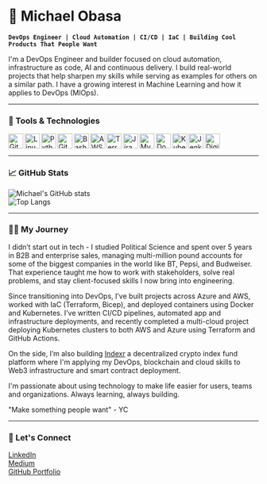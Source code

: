 # 👋 Michael Obasa

**`DevOps Engineer | Cloud Automation | CI/CD | IaC | Building Cool Products That People Want`**

I'm a DevOps Engineer and builder focused on cloud automation, infrastructure as code, AI and continuous delivery. I build real-world projects that help sharpen my skills while serving as examples for others on a similar path.  I have a growing interest in Machine Learning and how it applies to DevOps (MlOps).

---

### 🧰 Tools & Technologies

<img align="left" alt="Git" width="30px" src="https://cdn.jsdelivr.net/gh/devicons/devicon/icons/git/git-original.svg" />
<img align="left" alt="Linux" width="30px" src="https://cdn.jsdelivr.net/gh/devicons/devicon/icons/linux/linux-original.svg" />
<img align="left" alt="Python" width="30px" src="https://cdn.jsdelivr.net/gh/devicons/devicon/icons/python/python-plain.svg" />
<img align="left" alt="GitHub" width="30px" src="https://cdn.jsdelivr.net/gh/devicons/devicon/icons/github/github-original.svg" />
<img align="left" alt="Bash" width="30px" src="https://cdn.jsdelivr.net/gh/devicons/devicon/icons/bash/bash-original.svg" />
<img align="left" alt="AWS" width="30px" src="https://cdn.jsdelivr.net/gh/devicons/devicon/icons/amazonwebservices/amazonwebservices-original.svg" />
<img align="left" alt="Terraform" width="30px" src="https://cdn.jsdelivr.net/gh/devicons/devicon/icons/terraform/terraform-original.svg" />
<img align="left" alt="Jira" width="30px" src="https://cdn.jsdelivr.net/gh/devicons/devicon/icons/jira/jira-original-wordmark.svg" />
<img align="left" alt="MySQL" width="30px" src="https://cdn.jsdelivr.net/gh/devicons/devicon/icons/mysql/mysql-original-wordmark.svg" />
<img align="left" alt="Docker" width="30px" src="https://cdn.jsdelivr.net/gh/devicons/devicon/icons/docker/docker-original-wordmark.svg" />
<img align="left" alt="Kubernetes" width="30px" src="https://cdn.jsdelivr.net/gh/devicons/devicon/icons/kubernetes/kubernetes-plain-wordmark.svg" />
<img align="left" alt="Jenkins" width="30px" src="https://cdn.jsdelivr.net/gh/devicons/devicon/icons/jenkins/jenkins-original.svg" />
<img align="left" alt="DigitalOcean" width="30px" src="https://cdn.jsdelivr.net/gh/devicons/devicon/icons/digitalocean/digitalocean-original-wordmark.svg" />
<br clear="left"/>

---

### 📈 GitHub Stats

![Michael's GitHub stats](https://github-readme-stats.vercel.app/api?username=MichaelObasa&show_icons=true&theme=gruvbox)  
![Top Langs](https://github-readme-stats.vercel.app/api/top-langs/?username=MichaelObasa&layout=compact&theme=gruvbox)

---

### 👨‍💻 My Journey

I didn’t start out in tech - I studied Political Science and spent over 5 years in B2B and enterprise sales, managing multi-million pound accounts for some of the biggest companies in the world like BT, Pepsi, and Budweiser. That experience taught me how to work with stakeholders, solve real problems, and stay client-focused skills I now bring into engineering.

Since transitioning into DevOps, I’ve built projects across Azure and AWS, worked with IaC (Terraform, Bicep), and deployed containers using Docker and Kubernetes. I’ve written CI/CD pipelines, automated app and infrastructure deployments, and recently completed a multi-cloud project deploying Kubernetes clusters to both AWS and Azure using Terraform and GitHub Actions.

On the side, I’m also building [Indexr](https://indexr.lovable.app) a decentralized crypto index fund platform where I'm applying my DevOps, blockchain and cloud skills to Web3 infrastructure and smart contract deployment.

I'm passionate about using technology to make life easier for users, teams and organizations. 
Always learning, always building.

"Make something people want" - YC

---

### 🔗 Let's Connect

[LinkedIn](https://www.linkedin.com/in/michael-obasa)  
[Medium](https://medium.com/@michaelobasa2)  
[GitHub Portfolio](https://github.com/MichaelObasa)
